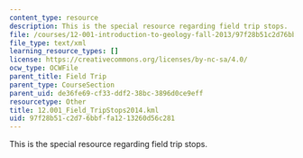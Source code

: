 ```yaml
---
content_type: resource
description: This is the special resource regarding field trip stops.
file: /courses/12-001-introduction-to-geology-fall-2013/97f28b51c2d76bbffa1213260d56c281_12.001_Field_TripStops2014.kml
file_type: text/xml
learning_resource_types: []
license: https://creativecommons.org/licenses/by-nc-sa/4.0/
ocw_type: OCWFile
parent_title: Field Trip
parent_type: CourseSection
parent_uid: de36fe69-cf33-ddf2-38bc-3896d0ce9eff
resourcetype: Other
title: 12.001_Field_TripStops2014.kml
uid: 97f28b51-c2d7-6bbf-fa12-13260d56c281
---
```

This is the special resource regarding field trip stops.